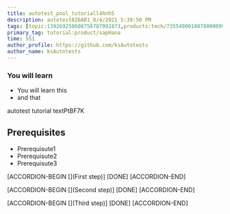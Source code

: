 ```yaml
---
title: autotest_pool_tutoriall4hnh5
description: autotest8Z6AR1_8/4/2021 5:39:50 PM
tags: [topic:139269250608756787992873,products:tech/73554900100700000996,tutorial:experience/advanced]
primary_tag: tutorial:product/sapHana
time: 551
author_profile: https://github.com/ksAutotests
author_name: ksAutotests
---
```

### You will learn
- You will learn this
- and that

autotest tutorial textPtBF7K

## Prerequisites
- Prerequisute1
- Prerequisute2
- Prerequisute3

[ACCORDION-BEGIN [](First step)]
[DONE]
[ACCORDION-END]

[ACCORDION-BEGIN [](Second step)]
[DONE]
[ACCORDION-END]

[ACCORDION-BEGIN [](Third step)]
[DONE]
[ACCORDION-END]

